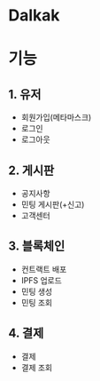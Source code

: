 # Dalkak

# 기능
## 1. 유저
- 회원가입(메타마스크)
- 로그인
- 로그아웃

## 2. 게시판
- 공지사항
- 민팅 게시판(+신고)
- 고객센터

## 3. 블록체인
- 컨트랙트 배포
- IPFS 업로드
- 민팅 생성
- 민팅 조회

## 4. 결제
- 결제
- 결제 조회
